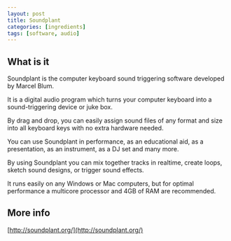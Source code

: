 ```yaml
---
layout: post
title: Soundplant
categories: [ingredients]
tags: [software, audio]
---
```


## What is it

Soundplant is the computer keyboard sound triggering software developed by Marcel Blum.

It is a digital audio program which turns your computer keyboard into a sound-triggering device or juke box.

By drag and drop, you can easily assign sound files of any format and size into all keyboard keys with no extra hardware needed.

You can use Soundplant in performance, as an educational aid, as a presentation, as an instrument, as a DJ set and many more.

By using Soundplant you can mix together tracks in realtime, create loops, sketch sound designs, or trigger sound effects.

It runs easily on any Windows or Mac computers, but for optimal performance a multicore processor and 4GB of RAM are recommended.

## More info

[http://soundplant.org/](http://soundplant.org/)
